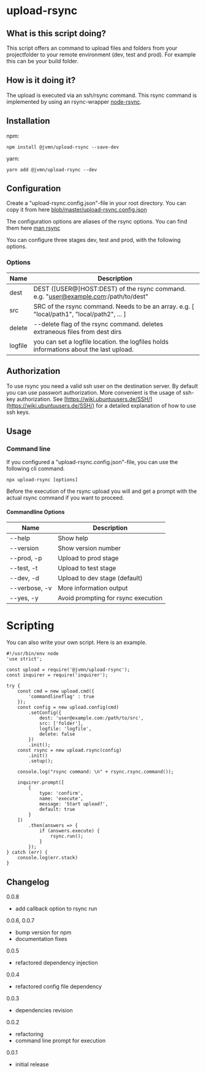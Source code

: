 # upload-rsync

## What is this script doing?

This script offers an command to upload files and folders from your projectfolder to your remote environment (dev, test and prod).
For example this can be your build folder. 

## How is it doing it?

The upload is executed via an ssh/rsync command. This rsync command is implemented by using an rsync-wrapper [node-rsync](https://github.com/mattijs/node-rsync).

## Installation

npm:
```
npm install @jvmn/upload-rsync --save-dev
```

yarn:
```
yarn add @jvmn/upload-rsync --dev
```

## Configuration

Create a "upload-rsync.config.json"-file in your root directory. You can copy it from here [blob/master/upload-rsync.config.json](https://github.com/jvmn/upload-rsync/blob/master/upload-rsync.config.json)

The configuration options are aliases of the rsync options. You can find them here [man rsync](https://linux.die.net/man/1/rsync)

You can configure three stages dev, test and prod, with the following options.

### Options

Name           | Description
-------------- | ------------
dest           | DEST ([USER@]HOST:DEST) of the rsync command. e.g. "user@example.com:/path/to/dest"
src            | SRC of the rsync command. Needs to be an array. e.g. [ "local/path1", "local/path2", ... ]
delete         | --delete flag of the rsync command. deletes extraneous files from dest dirs
logfile        | you can set a logfile location. the logfiles holds informations about the last upload.

## Authorization

To use rsync you need a valid ssh user on the destination server. By default you can use passwort authorization. 
More convenient is the usage of ssh-key authorization.
See [https://wiki.ubuntuusers.de/SSH/](https://wiki.ubuntuusers.de/SSH/) for a detailed explanation of how to use ssh keys.

## Usage

### Command line

If you configured a "upload-rsync.config.json"-file, you can use the following cli command.

```
npx upload-rsync [options]
```

Before the execution of the rsync upload you will and get a prompt with the actual rsync command if you want to proceed.

#### Commandline Options

Name           | Description
-------------- | ------------
--help         | Show help
--version      | Show version number
--prod, -p     | Upload to prod stage 
--test, -t     | Upload to test stage
--dev, -d      | Upload to dev stage (default)
--verbose, -v  | More information output
 --yes, -y     | Avoid prompting for rsync execution

# Scripting

You can also write your own script. Here is an example.

```
#!/usr/bin/env node
'use strict';

const upload = require('@jvmn/upload-rsync');
const inquirer = require('inquirer');

try {
    const cmd = new upload.cmd({
        'commandlineflag' : true
    });
    const config = new upload.config(cmd)
        .setConfig({
            dest: 'user@example.com:/path/to/src',
            src: ['folder'],
            logfile: 'logfile',
            delete: false
        })
        .init();
    const rsync = new upload.rsync(config)
        .init()
        .setup();

    console.log("rsync command: \n" + rsync.rsync.command());

    inquirer.prompt([
        {
            type: 'confirm',
            name: 'execute',
            message: 'Start upload?',
            default: true
        }
    ])
        .then(answers => {
            if (answers.execute) {
                rsync.run();
            }
        });
} catch (err) {
    console.log(err.stack)
}
```

## Changelog

0.0.8

- add callback option to rsync run

0.0.6, 0.0.7

- bump version for npm
- documentation fixes

0.0.5

- refactored dependency injection

0.0.4

- refactored config file dependency

0.0.3

- dependencies revision

0.0.2

- refactoring
- command line prompt for execution

0.0.1

- initial release
